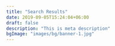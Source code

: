 ```yaml
---
title: "Search Results"
date: 2019-09-05T15:24:04+06:00
draft: false
description: "This is meta description"
bgImage: "images/bg/banner-1.jpg"
---
```


